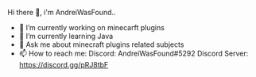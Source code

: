 Hi there 👋, i'm AndreiWasFound..

- 🔭 I’m currently working on minecarft plugins
- 🌱 I’m currently learning Java
- 💬 Ask me about minecraft plugins related subjects 
- 📫 How to reach me: Discord: AndreiWasFound#5292    Discord Server: https://discord.gg/pRJ8tbF
